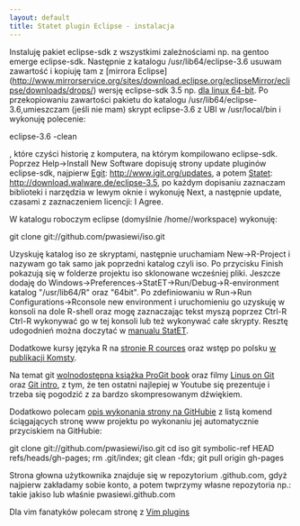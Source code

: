 ```yaml
---
layout: default
title: Statet plugin Eclipse - instalacja 
---
```


Instaluję pakiet eclipse-sdk z wszystkimi zależnościami np. na gentoo emerge eclipse-sdk. Następnie z katalogu /usr/lib64/eclipse-3.6 usuwam zawartość i kopiuję tam z [mirrora Eclipse] (http://www.mirrorservice.org/sites/download.eclipse.org/eclipseMirror/eclipse/downloads/drops/) wersję eclipse-sdk 3.5 np. [dla linux 64-bit](http://www.mirrorservice.org/sites/download.eclipse.org/eclipseMirror/eclipse/downloads/drops/R-3.5.1-200909170800/eclipse-SDK-3.5.1-linux-gtk-x86_64.tar.gz). Po przekopiowaniu zawartości pakietu do katalogu /usr/lib64/eclipse-3.6,umieszczam (jeśli nie mam) skrypt eclipse-3.6 z UBI w /usr/local/bin i wykonuję polecenie: 

eclipse-3.6 -clean

, które czyści historię z komputera, na którym kompilowano eclipse-sdk.
Poprzez Help->Install New Software dopisuję strony update pluginów eclipse-sdk, najpierw [Egit](http://github.com/guides/using-the-egit-eclipse-plugin-with-github): http://www.jgit.org/updates, a potem [Statet](http://www.walware.de/goto/statet): http://download.walware.de/eclipse-3.5, po każdym dopisaniu zaznaczam biblioteki i narzędzia w lewym oknie i wykonuję Next, a następnie update, czasami z zaznaczeniem licencji: I Agree.

W katalogu roboczym eclipse (domyślnie /home/<user>/workspace) wykonuję:

git clone git://github.com/pwasiewi/iso.git

Uzyskuję katalog iso ze skryptami, następnie uruchamiam New->R-Project i nazywam go tak samo jak poprzedni katalog czyli iso. Po przycisku Finish pokazują się w folderze projektu iso sklonowane wcześniej pliki. Jeszcze dodaję do Windows->Preferences->StatET->Run/Debug->R-environment katalog "/usr/lib64/R" oraz "64bit". Po zdefiniowaniu w Run->Run Configurations->Rconsole new environment i uruchomieniu go uzyskuję w konsoli na dole R-shell oraz mogę zaznaczając tekst myszą poprzez Ctrl-R Ctrl-R wykonywać go w tej konsoli lub też wykonywać całe skrypty. Resztę udogodnień można doczytać w [manualu StatET](http://www.splusbook.com/Rintro/R_Eclipse_StatET.pdf).

Dodatkowe kursy języka R na [stronie R cources](http://www.splusbook.com/Rintro/RCourseMaterial.html) oraz wstęp po polsku [w publikacji Komsty](http://cran.r-project.org/doc/contrib/Komsta-Wprowadzenie.pdf).

Na temat git [wolnodostępna książka ProGit book](http://progit.org/book/) oraz filmy [Linus on Git](http://www.youtube.com/watch?v=4XpnKHJAok8) oraz [Git intro](http://video.linuxfoundation.org/video/1516), z tym, że ten ostatni najlepiej w Youtube się prezentuje i trzeba się pogodzić z za bardzo skompresowanym dźwiękiem.

Dodatkowo polecam [opis wykonania strony na GitHubie](http://blog.envylabs.com/2009/08/publishing-a-blog-with-github-pages-and-jekyll/) z listą komend ściągających stronę www projektu po wykonaniu jej automatycznie przyciskiem na GitHubie:

git clone git://github.com/pwasiewi/iso.git
cd iso
git symbolic-ref HEAD refs/heads/gh-pages; rm .git/index; git clean -fdx; git pull origin gh-pages

Strona głowna użytkownika znajduje się w repozytorium <user>.github.com, gdyż najpierw zakładamy sobie konto, a potem twprzymy własne repozytoria np.: takie jakiso lub właśnie pwasiewi.github.com

Dla vim fanatyków polecam stronę z [Vim plugins](http://www.catonmat.net/blog/vim-plugins-snipmate-vim/)

